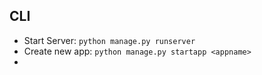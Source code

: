 ## CLI
- Start Server: `python manage.py runserver`
- Create new app: `python manage.py startapp <appname>`
- 